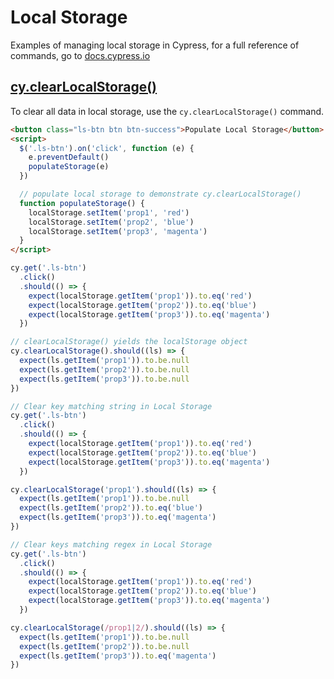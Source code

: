 # Local Storage

Examples of managing local storage in Cypress, for a full reference of commands, go to [docs.cypress.io](https://on.cypress.io/api)

## [cy.clearLocalStorage()](https://on.cypress.io/clearlocalstorage)

To clear all data in local storage, use the `cy.clearLocalStorage()` command.

<!-- fiddle cy.clearLocalStorage() - clear all data in local storage -->

```html
<button class="ls-btn btn btn-success">Populate Local Storage</button>
<script>
  $('.ls-btn').on('click', function (e) {
    e.preventDefault()
    populateStorage(e)
  })

  // populate local storage to demonstrate cy.clearLocalStorage()
  function populateStorage() {
    localStorage.setItem('prop1', 'red')
    localStorage.setItem('prop2', 'blue')
    localStorage.setItem('prop3', 'magenta')
  }
</script>
```

```js
cy.get('.ls-btn')
  .click()
  .should(() => {
    expect(localStorage.getItem('prop1')).to.eq('red')
    expect(localStorage.getItem('prop2')).to.eq('blue')
    expect(localStorage.getItem('prop3')).to.eq('magenta')
  })

// clearLocalStorage() yields the localStorage object
cy.clearLocalStorage().should((ls) => {
  expect(ls.getItem('prop1')).to.be.null
  expect(ls.getItem('prop2')).to.be.null
  expect(ls.getItem('prop3')).to.be.null
})

// Clear key matching string in Local Storage
cy.get('.ls-btn')
  .click()
  .should(() => {
    expect(localStorage.getItem('prop1')).to.eq('red')
    expect(localStorage.getItem('prop2')).to.eq('blue')
    expect(localStorage.getItem('prop3')).to.eq('magenta')
  })

cy.clearLocalStorage('prop1').should((ls) => {
  expect(ls.getItem('prop1')).to.be.null
  expect(ls.getItem('prop2')).to.eq('blue')
  expect(ls.getItem('prop3')).to.eq('magenta')
})

// Clear keys matching regex in Local Storage
cy.get('.ls-btn')
  .click()
  .should(() => {
    expect(localStorage.getItem('prop1')).to.eq('red')
    expect(localStorage.getItem('prop2')).to.eq('blue')
    expect(localStorage.getItem('prop3')).to.eq('magenta')
  })

cy.clearLocalStorage(/prop1|2/).should((ls) => {
  expect(ls.getItem('prop1')).to.be.null
  expect(ls.getItem('prop2')).to.be.null
  expect(ls.getItem('prop3')).to.eq('magenta')
})
```

<!-- fiddle-end -->
